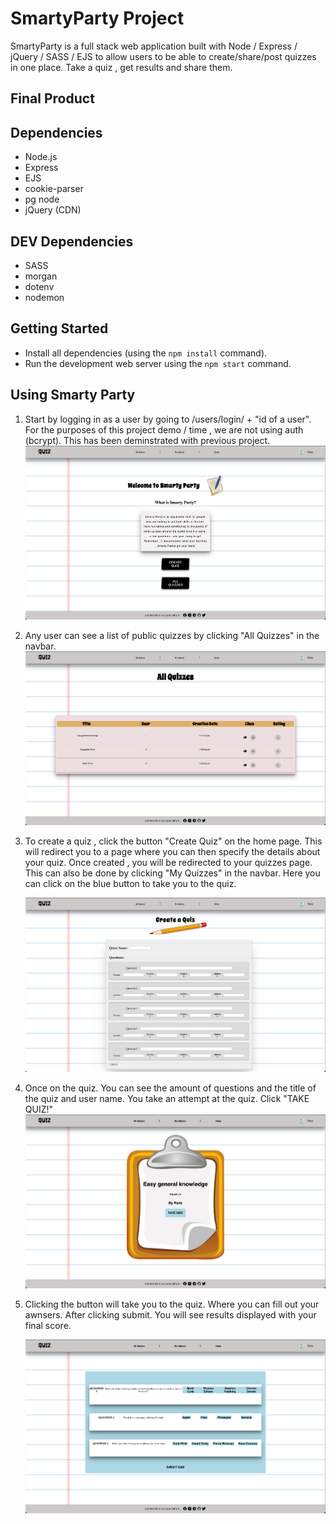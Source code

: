 # SmartyParty Project

SmartyParty is a full stack web application built with Node / Express / jQuery / SASS / EJS to
allow users to be able to create/share/post quizzes in one place. Take a quiz , get results and share them.

## Final Product

## Dependencies

- Node.js
- Express
- EJS
- cookie-parser
- pg node
- jQuery (CDN)

## DEV Dependencies

- SASS
- morgan
- dotenv
- nodemon

## Getting Started

- Install all dependencies (using the `npm install` command).
- Run the development web server using the `npm start` command.

## Using Smarty Party

1. Start by logging in as a user by going to /users/login/ + "id of a user".
   For the purposes of this project demo / time , we are not
   using auth (bcrypt). This has been deminstrated with previous project.
   ![Screenshot](/_readMeUtils/screenshots/homepage.png)

2. Any user can see a list of public quizzes by clicking "All Quizzes" in the navbar.
   ![Screenshot](/_readMeUtils/screenshots/allquizzes.png)

3. To create a quiz , click the button "Create Quiz" on the home page.
   This will redirect you to a page where you can then specify the details about your quiz.
   Once created , you will be redirected to your quizzes page. This can also be done by clicking
   "My Quizzes" in the navbar. Here you can click on the blue button to take you to the quiz.

   ![Screenshot](/_readMeUtils/screenshots/createQuiz.png)

4. Once on the quiz. You can see the amount of questions and the title of the quiz and user name. You take an attempt at the quiz. Click "TAKE QUIZ!"
   ![Screenshot](/_readMeUtils/screenshots/lookAtQuiz.png)

5. Clicking the button will take you to the quiz. Where you can fill out your awnsers. After clicking submit. You will see results displayed with your final score.

   ![Screenshot](/_readMeUtils/screenshots/takingQuiz.png)
